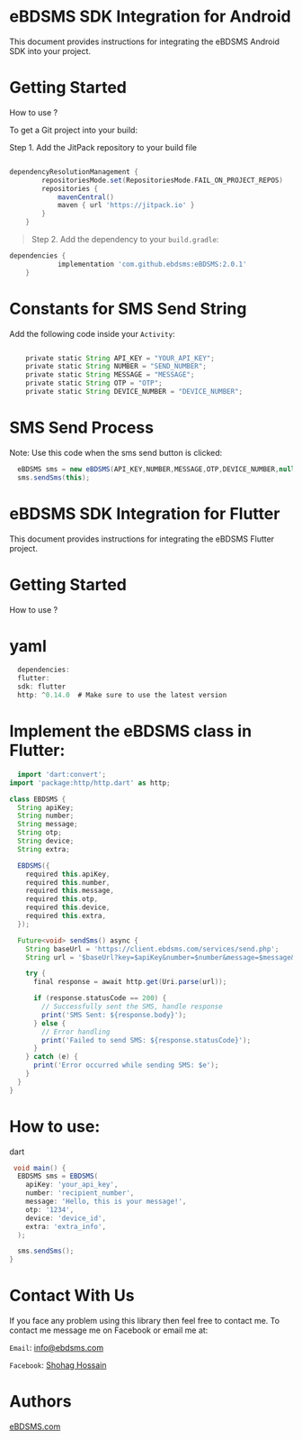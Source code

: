 # eBDSMS SDK Integration for Android
This document provides instructions for integrating the eBDSMS Android SDK into your project. 

# Getting Started
> 
How to use ?

To get a Git project into your build:

Step 1. Add the JitPack repository to your build file 

``` build.gradle

dependencyResolutionManagement {
		repositoriesMode.set(RepositoriesMode.FAIL_ON_PROJECT_REPOS)
		repositories {
			mavenCentral()
			maven { url 'https://jitpack.io' }
		}
	}
 ```
> Step 2. Add the dependency to your `build.gradle`:
``` gradle
dependencies {
	        implementation 'com.github.ebdsms:eBDSMS:2.0.1'
	}
```

# Constants for SMS Send String
Add the following code inside your `Activity`:
``` gradle

    private static String API_KEY = "YOUR_API_KEY";
    private static String NUMBER = "SEND_NUMBER";
    private static String MESSAGE = "MESSAGE";
    private static String OTP = "OTP";
    private static String DEVICE_NUMBER = "DEVICE_NUMBER";
```  

# SMS Send Process
Note: Use this code when the sms send button is clicked:
``` gradle
  eBDSMS sms = new eBDSMS(API_KEY,NUMBER,MESSAGE,OTP,DEVICE_NUMBER,null,null);
  sms.sendSms(this);
```
# eBDSMS SDK Integration for Flutter
This document provides instructions for integrating the eBDSMS Flutter project. 

# Getting Started
> 
How to use ?
# yaml
``` gradle
  dependencies:
  flutter:
  sdk: flutter
  http: ^0.14.0  # Make sure to use the latest version
```
# Implement the eBDSMS class in Flutter:
``` gradle
  import 'dart:convert';
import 'package:http/http.dart' as http;

class EBDSMS {
  String apiKey;
  String number;
  String message;
  String otp;
  String device;
  String extra;

  EBDSMS({
    required this.apiKey,
    required this.number,
    required this.message,
    required this.otp,
    required this.device,
    required this.extra,
  });

  Future<void> sendSms() async {
    String baseUrl = 'https://client.ebdsms.com/services/send.php';
    String url = '$baseUrl?key=$apiKey&number=$number&message=$message&devices=$device&type=sms&prioritize=0';

    try {
      final response = await http.get(Uri.parse(url));

      if (response.statusCode == 200) {
        // Successfully sent the SMS, handle response
        print('SMS Sent: ${response.body}');
      } else {
        // Error handling
        print('Failed to send SMS: ${response.statusCode}');
      }
    } catch (e) {
      print('Error occurred while sending SMS: $e');
    }
  }
}

```
# How to use:
> 
dart
``` gradle
 void main() {
  EBDSMS sms = EBDSMS(
    apiKey: 'your_api_key',
    number: 'recipient_number',
    message: 'Hello, this is your message!',
    otp: '1234',
    device: 'device_id',
    extra: 'extra_info',
  );

  sms.sendSms();
}

```



# Contact With Us
If you face any problem using this library then feel free to contact me.
To contact me message me on Facebook or email me at:

`Email`: info@ebdsms.com

`Facebook`: <a href="https://www.facebook.com/M220719" rel="nofollow">Shohag Hossain</a> 

# Authors
<a href="https://www.ebdsms.com" rel="nofollow">eBDSMS.com</a>
